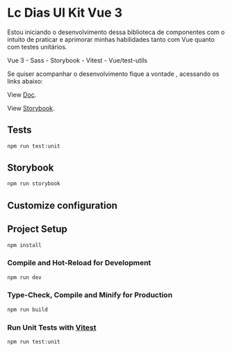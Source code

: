 # Lc Dias UI Kit Vue 3

Estou iniciando o desenvolvimento dessa biblioteca de componentes
com o intuito de praticar e aprimorar minhas habilidades tanto com Vue quanto com testes unitários.

Vue 3 - Sass - Storybook - Vitest - Vue/test-utils


Se quiser acompanhar o desenvolvimento fique a vontade , acessando os links abaixo:

View [Doc]().

View [Storybook]().

## Tests

```sh
npm run test:unit
```


## Storybook

```sh
npm run storybook
```


## Customize configuration



## Project Setup

```sh
npm install
```

### Compile and Hot-Reload for Development

```sh
npm run dev
```

### Type-Check, Compile and Minify for Production

```sh
npm run build
```

### Run Unit Tests with [Vitest](https://vitest.dev/)

```sh
npm run test:unit
```
